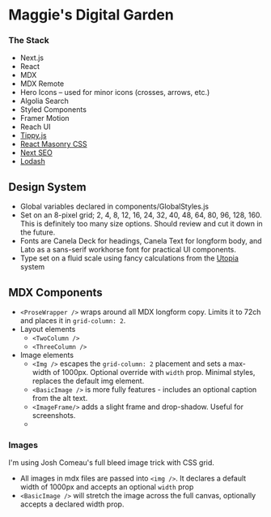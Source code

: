 # Maggie's Digital Garden

### The Stack

- Next.js
- React
- MDX
- MDX Remote
- Hero Icons – used for minor icons (crosses, arrows, etc.)
- Algolia Search
- Styled Components
- Framer Motion
- Reach UI
- [Tippy.js](https://atomiks.github.io/tippyjs/)
- [React Masonry CSS](https://github.com/paulcollett/react-masonry-css)
- [Next SEO](https://github.com/garmeeh/next-seo)
- [Lodash](https://lodash.com/)

## Design System

- Global variables declared in components/GlobalStyles.js
- Set on an 8-pixel grid; 2, 4, 8, 12, 16, 24, 32, 40, 48, 64, 80, 96, 128, 160. This is definitely too many size options. Should review and cut it down in the future.
- Fonts are Canela Deck for headings, Canela Text for longform body, and Lato as a sans-serif workhorse font for practical UI components.
- Type set on a fluid scale using fancy calculations from the [Utopia](https://utopia.fyi/type/calculator) system

## MDX Components

- `<ProseWrapper />` wraps around all MDX longform copy. Limits it to 72ch and places it in `grid-column: 2`.
- Layout elements
  - `<TwoColumn />`
  - `<ThreeColumn />`
- Image elements
  - `<Img />` escapes the `grid-column: 2` placement and sets a max-width of 1000px. Optional override with `width` prop. Minimal styles, replaces the default img element.
  - `<BasicImage />` is more fully features - includes an optional caption from the alt text.
  - `<ImageFrame/>` adds a slight frame and drop-shadow. Useful for screenshots.
  - 

### Images

I'm using Josh Comeau's full bleed image trick with CSS grid.
* All images in mdx files are passed into `<img />`. It declares a default width of 1000px and accepts an optional `width` prop
* `<BasicImage />` will stretch the image across the full canvas, optionally accepts a declared width prop.
